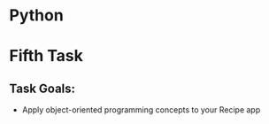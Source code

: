 # Python

# Fifth Task

## Task Goals:

- Apply object-oriented programming concepts to your Recipe app
  
